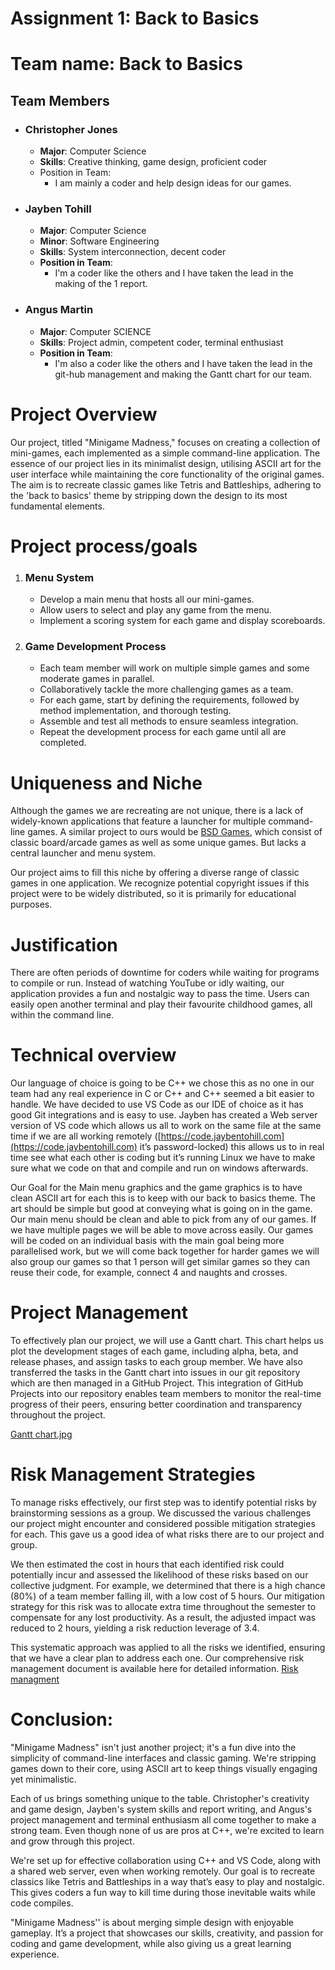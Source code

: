# Assignment 1: Back to Basics

# **Team name: Back to Basics**

## Team Members

* ### Christopher Jones

  * **Major**: Computer Science  
  * **Skills**: Creative thinking, game design, proficient coder  
  * Position in Team:  
    * I am mainly a coder and help design ideas for our games.

* ### Jayben Tohill

  * **Major**: Computer Science  
  * **Minor**: Software Engineering  
  * **Skills**: System interconnection, decent coder  
  * **Position in Team**:   
    * I'm a coder like the others and I have taken the lead in the making of the  1 report.

* ### Angus Martin

  * **Major**: Computer SCIENCE   
  * **Skills**: Project admin, competent coder, terminal enthusiast   
  * **Position in Team**:  
    * I'm also a coder like the others and I have taken the lead in the git-hub management and making the Gantt chart for our team.

# **Project Overview**

Our project, titled "Minigame Madness," focuses on creating a collection of mini-games, each implemented as a simple command-line application. The essence of our project lies in its minimalist design, utilising ASCII art for the user interface while maintaining the core functionality of the original games. The aim is to recreate classic games like Tetris and Battleships, adhering to the 'back to basics' theme by stripping down the design to its most fundamental elements.

# **Project process/goals**

1. ### Menu System

   * Develop a main menu that hosts all our mini-games.  
   * Allow users to select and play any game from the menu.  
   * Implement a scoring system for each game and display scoreboards.

2. ### Game Development Process

   * Each team member will work on multiple simple games and some moderate games in parallel.  
   * Collaboratively tackle the more challenging games as a team.  
   * For each game, start by defining the requirements, followed by method implementation, and thorough testing.  
   * Assemble and test all methods to ensure seamless integration.  
   * Repeat the development process for each game until all are completed.

# **Uniqueness and Niche**

Although the games we are recreating are not unique, there is a lack of widely-known applications that feature a launcher for multiple command-line games. A similar project to ours would be [BSD Games](https://github.com/vattam/BSDGames), which consist of classic board/arcade games as well as some unique games. But lacks a central launcher and menu system. 

Our project aims to fill this niche by offering a diverse range of classic games in one application. We recognize potential copyright issues if this project were to be widely distributed, so it is primarily for educational purposes.

# **Justification**

There are often periods of downtime for coders while waiting for programs to compile or run. Instead of watching YouTube or idly waiting, our application provides a fun and nostalgic way to pass the time. Users can easily open another terminal and play their favourite childhood games, all within the command line.

# **Technical overview**

Our language of choice is going to be C++ we chose this as no one in our team had any real experience in C or C++ and C++ seemed a bit easier to handle. We have decided to use VS Code as our IDE of choice as it has good Git integrations and is easy to use. Jayben has created a Web server version of VS code which allows us all to work on the same file at the same time if we are all working remotely ([https://code.jaybentohill.com](https://code.jaybentohill.com) it’s password-locked) this allows us to in real time see what each other is coding but it’s running Linux we have to make sure what we code on that and compile and run on windows afterwards.

Our Goal for the Main menu graphics and the game graphics is to have clean ASCII art for each this is to keep with our back to basics theme. The art should be simple but good at conveying what is going on in the game. Our main menu should be clean and able to pick from any of our games. If we have multiple pages we will be able to move across easily. Our games will be coded on an individual basis with the main goal being more parallelised work, but we will come back together for harder games we will also group our games so that 1 person will get similar games so they can reuse their code, for example, connect 4 and naughts and crosses. 

# **Project Management**

To effectively plan our project, we will use a Gantt chart. This chart helps us plot the development stages of each game, including alpha, beta, and release phases, and assign tasks to each group member. We have also transferred the tasks in the Gantt chart into issues in our git repository which are then managed in a GitHub Project. This integration of GitHub Projects into our repository enables team members to monitor the real-time progress of their peers, ensuring better coordination and transparency throughout the project.

[Gantt chart.jpg](https://drive.google.com/file/d/1k\_VnGHzsuiRc\_qvItSqGHhQxVYpZMws5/view?usp=sharing) 

# **Risk Management Strategies**

To manage risks effectively, our first step was to identify potential risks by brainstorming sessions as a group. We discussed the various challenges our project might encounter and considered possible mitigation strategies for each. This gave us a good idea of what risks there are to our project and group.

We then estimated the cost in hours that each identified risk could potentially incur and assessed the likelihood of these risks based on our collective judgment. For example, we determined that there is a high chance (80%) of a team member falling ill, with a low cost of 5 hours. Our mitigation strategy for this risk was to allocate extra time throughout the semester to compensate for any lost productivity. As a result, the adjusted impact was reduced to 2 hours, yielding a risk reduction leverage of 3.4.

This systematic approach was applied to all the risks we identified, ensuring that we have a clear plan to address each one. Our comprehensive risk management document is available here for detailed information. [Risk managment](https://docs.google.com/spreadsheets/d/1wlmZQxtJCCbeWDVdXl0sUJvBfp375IB8YMqNCwEtYos/edit?usp=sharing)

# **Conclusion:**

"Minigame Madness" isn't just another project; it's a fun dive into the simplicity of command-line interfaces and classic gaming. We're stripping games down to their core, using ASCII art to keep things visually engaging yet minimalistic. 

Each of us brings something unique to the table. Christopher's creativity and game design, Jayben's system skills and report writing, and Angus's project management and terminal enthusiasm all come together to make a strong team. Even though none of us are pros at C++, we're excited to learn and grow through this project. 

We're set up for effective collaboration using C++ and VS Code, along with a shared web server, even when working remotely. Our goal is to recreate classics like Tetris and Battleships in a way that’s easy to play and nostalgic. This gives coders a fun way to kill time during those inevitable waits while code compiles.

 "Minigame Madness'' is about merging simple design with enjoyable gameplay. It’s a project that showcases our skills, creativity, and passion for coding and game development, while also giving us a great learning experience.

# 


